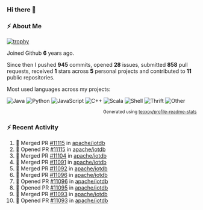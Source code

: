### Hi there 👋

### :zap: About Me

[![trophy](https://github-profile-trophy.vercel.app/?username=HTHou&theme=onedark)](https://github.com/ryo-ma/github-profile-trophy)
   
Joined Github **6** years ago.

Since then I pushed **945** commits, opened **28** issues, submitted **858** pull requests, received **1** stars across **5** personal projects and contributed to **11** public repositories.

Most used languages across my projects:

![Java](https://img.shields.io/static/v1?style=flat-square&label=%E2%A0%80&color=555&labelColor=%23b07219&message=Java%EF%B8%B195.4%25)
![Python](https://img.shields.io/static/v1?style=flat-square&label=%E2%A0%80&color=555&labelColor=%233572A5&message=Python%EF%B8%B11.2%25)
![JavaScript](https://img.shields.io/static/v1?style=flat-square&label=%E2%A0%80&color=555&labelColor=%23f1e05a&message=JavaScript%EF%B8%B10.7%25)
![C++](https://img.shields.io/static/v1?style=flat-square&label=%E2%A0%80&color=555&labelColor=%23f34b7d&message=C%2B%2B%EF%B8%B10.5%25)
![Scala](https://img.shields.io/static/v1?style=flat-square&label=%E2%A0%80&color=555&labelColor=%23c22d40&message=Scala%EF%B8%B10.4%25)
![Shell](https://img.shields.io/static/v1?style=flat-square&label=%E2%A0%80&color=555&labelColor=%2389e051&message=Shell%EF%B8%B10.3%25)
![Thrift](https://img.shields.io/static/v1?style=flat-square&label=%E2%A0%80&color=555&labelColor=%23D12127&message=Thrift%EF%B8%B10.3%25)
![Other](https://img.shields.io/static/v1?style=flat-square&label=%E2%A0%80&color=555&labelColor=%23ededed&message=Other%EF%B8%B10.8%25)

<p align="right"><sub>Generated using <a href="https://github.com/marketplace/actions/profile-readme-stats">teoxoy/profile-readme-stats</a></sub></p>


<!--![](https://github.com/HTHou/HTHou/blob/output/github-contribution-grid-snake.svg)-->

<!--![Haonan Hou's github stats](https://github-readme-stats.vercel.app/api?username=HTHou&count_private=true&show_icons=true&theme=onedark)-->

<!--![Haonan Hou's wakatime stats](https://github-readme-stats.vercel.app/api/wakatime?username=HTHou&layout=compact&theme=onedark)-->

<!--![Top Langs](https://github-readme-stats.vercel.app/api/top-langs/?username=HTHou&theme=onedark&layout=compact)-->

### :zap: Recent Activity
<!--START_SECTION:activity-->
1. 🎉 Merged PR [#11115](https://github.com/apache/iotdb/pull/11115) in [apache/iotdb](https://github.com/apache/iotdb)
2. 💪 Opened PR [#11115](https://github.com/apache/iotdb/pull/11115) in [apache/iotdb](https://github.com/apache/iotdb)
3. 🎉 Merged PR [#11104](https://github.com/apache/iotdb/pull/11104) in [apache/iotdb](https://github.com/apache/iotdb)
4. 🎉 Merged PR [#11091](https://github.com/apache/iotdb/pull/11091) in [apache/iotdb](https://github.com/apache/iotdb)
5. 🎉 Merged PR [#11092](https://github.com/apache/iotdb/pull/11092) in [apache/iotdb](https://github.com/apache/iotdb)
6. 🎉 Merged PR [#11096](https://github.com/apache/iotdb/pull/11096) in [apache/iotdb](https://github.com/apache/iotdb)
7. 💪 Opened PR [#11096](https://github.com/apache/iotdb/pull/11096) in [apache/iotdb](https://github.com/apache/iotdb)
8. 💪 Opened PR [#11095](https://github.com/apache/iotdb/pull/11095) in [apache/iotdb](https://github.com/apache/iotdb)
9. 🎉 Merged PR [#11093](https://github.com/apache/iotdb/pull/11093) in [apache/iotdb](https://github.com/apache/iotdb)
10. 💪 Opened PR [#11093](https://github.com/apache/iotdb/pull/11093) in [apache/iotdb](https://github.com/apache/iotdb)
<!--END_SECTION:activity-->

<!--
**HTHou/HTHou** is a ✨ _special_ ✨ repository because its `README.md` (this file) appears on your GitHub profile.

Here are some ideas to get you started:

- 🔭 I’m currently working on ...
- 🌱 I’m currently learning ...
- 👯 I’m looking to collaborate on ...
- 🤔 I’m looking for help with ...
- 💬 Ask me about ...
- 📫 How to reach me: ...
- 😄 Pronouns: ...
- ⚡ Fun fact: ...
-->
